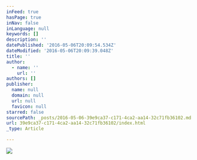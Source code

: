 ```yaml
---
inFeed: true
hasPage: true
inNav: false
inLanguage: null
keywords: []
description: ''
datePublished: '2016-05-06T20:09:54.534Z'
dateModified: '2016-05-06T20:09:39.048Z'
title: ''
author:
  - name: ''
    url: ''
authors: []
publisher:
  name: null
  domain: null
  url: null
  favicon: null
starred: false
sourcePath: _posts/2016-05-06-39e9ca37-c171-4ca2-aa14-32c71fb36102.md
url: 39e9ca37-c171-4ca2-aa14-32c71fb36102/index.html
_type: Article

---
```

![](https://the-grid-user-content.s3-us-west-2.amazonaws.com/9187aa7b-c531-40e8-9bfc-a09363f9f995.jpg)